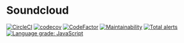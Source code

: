 # Soundcloud

[![CircleCI](https://circleci.com/gh/Jimmysh/soundcloud/tree/master.svg?style=svg)](https://circleci.com/gh/Jimmysh/soundcloud/tree/master)
[![codecov](https://codecov.io/gh/Jimmysh/soundcloud/branch/master/graph/badge.svg?token=V53R84BX4P)](https://codecov.io/gh/Jimmysh/soundcloud)
[![CodeFactor](https://www.codefactor.io/repository/github/jimmysh/soundcloud/badge)](https://www.codefactor.io/repository/github/jimmysh/soundcloud)
[![Maintainability](https://api.codeclimate.com/v1/badges/66d7cf271aeeb463cb8d/maintainability)](https://codeclimate.com/github/Jimmysh/soundcloud/maintainability)
[![Total alerts](https://img.shields.io/lgtm/alerts/g/Jimmysh/soundcloud.svg?logo=lgtm&logoWidth=18)](https://lgtm.com/projects/g/Jimmysh/soundcloud/alerts/)
[![Language grade: JavaScript](https://img.shields.io/lgtm/grade/javascript/g/Jimmysh/soundcloud.svg?logo=lgtm&logoWidth=18)](https://lgtm.com/projects/g/Jimmysh/soundcloud/context:javascript)
